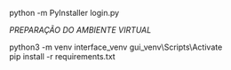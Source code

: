 python -m PyInstaller login.py

*PREPARAÇÃO DO AMBIENTE VIRTUAL*

python3 -m venv interface_venv
gui_venv\Scripts\Activate  
pip install -r requirements.txt

